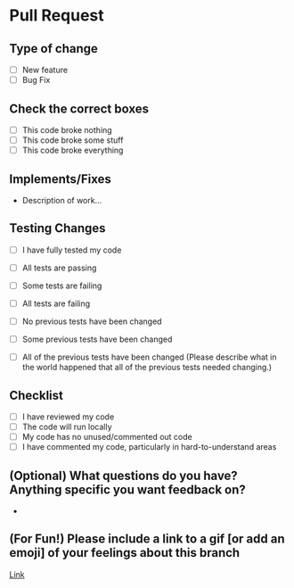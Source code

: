 # Pull Request

## Type of change

- [ ] New feature
- [ ] Bug Fix

## Check the correct boxes

- [ ] This code broke nothing
- [ ] This code broke some stuff
- [ ] This code broke everything

## Implements/Fixes

- Description of work...

## Testing Changes

- [ ] I have fully tested my code
- [ ] All tests are passing
- [ ] Some tests are failing
- [ ] All tests are failing

- [ ] No previous tests have been changed
- [ ] Some previous tests have been changed
- [ ] All of the previous tests have been changed (Please describe what in the world happened that all of the previous tests needed changing.)

## Checklist

- [ ] I have reviewed my code
- [ ] The code will run locally
- [ ] My code has no unused/commented out code
- [ ] I have commented my code, particularly in hard-to-understand areas

## (Optional) What questions do you have? Anything specific you want feedback on?

-

## (For Fun!) Please include a link to a gif [or add an emoji] of your feelings about this branch

[Link]()
